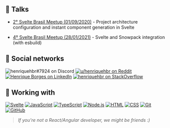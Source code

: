 ## 💬 Talks

- [2° Svelte Brasil Meetup (01/09/2020)](https://www.youtube.com/watch?v=_izeIDmeq7g&t=2520s) - Project architecture configuration and instant component generation in Svelte

- [4º Svelte Brasil Meetup (28/01/2021)](https://youtu.be/vDW_zVq5-vY?t=5320) - Svelte and Snowpack integration (with esbuild)

## 👥 Social networks

![henriquehbr#7924 on Discord](https://img.shields.io/badge/discord-henriquehbr%237924-%23738adb?logo=discord&logoColor=FFFFFF)
[![u/henriquehbr on Reddit](https://img.shields.io/badge/Reddit-FF4300?logo=reddit&logoColor=FFFFFF)](http://reddit.com/r/henriquehbr)
[![Henrique Borges on LinkedIn](https://img.shields.io/badge/LinkedIn-0072b1?logo=linkedin&logoColor=FFFFFF)](https://www.linkedin.com/in/henrique-borges-ab2217156/)
[![henriquehbr on StackOverflow](https://img.shields.io/badge/StackOverflow-f48024?logo=stackoverflow&logoColor=FFFFFF)](https://stackoverflow.com/users/9182121/henriquehbr)

## 🧰 Working with

[![Svelte](https://img.shields.io/badge/-Svelte-FF3E00?logo=svelte&logoColor=FFFFFF)](https://github.com/sveltejs/svelte)
[![JavaScript](https://img.shields.io/badge/-JavaScript-F7DF1E?logo=javascript&logoColor=000000)](https://github.com/topics/javascript)
[![TypeScript](https://img.shields.io/badge/-TypeScript-3178C6?logo=typescript&logoColor=FFFFFF)](https://github.com/microsoft/TypeScript)
[![Node.js](https://img.shields.io/badge/-Node.js-339933?logo=node.js&logoColor=FFFFFF)](https://github.com/nodejs/node)
[![HTML](https://img.shields.io/badge/-HTML-E34F26?logo=html5&logoColor=FFFFFF)](https://github.com/topics/html)
[![CSS](https://img.shields.io/badge/-CSS-1572B6?logo=css3&logoColor=FFFFFF)](https://github.com/topics/css)
[![Git](https://img.shields.io/badge/-Git-F05032?logo=git&logoColor=FFFFFF)](https://github.com/git/git)
[![GitHub](https://img.shields.io/badge/-GitHub-181717?logo=github&logoColor=FFFFFF)](https://github.com/)

> _If you're not a React/Angular developer, we might be friends :)_
